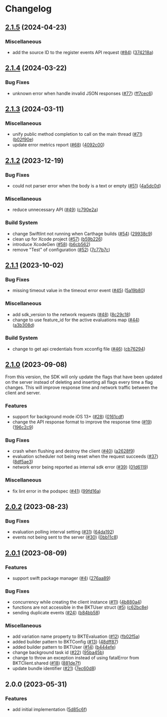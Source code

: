 # Changelog

## [2.1.5](https://github.com/bucketeer-io/ios-client-sdk/compare/v2.1.4...v2.1.5) (2024-04-23)


### Miscellaneous

* add the source ID to the register events API request ([#84](https://github.com/bucketeer-io/ios-client-sdk/issues/84)) ([374218a](https://github.com/bucketeer-io/ios-client-sdk/commit/374218ad331bdf18edbf42110a2ecc4ff7742a06))

## [2.1.4](https://github.com/bucketeer-io/ios-client-sdk/compare/v2.1.3...v2.1.4) (2024-03-22)


### Bug Fixes

* unknown error when handle invalid JSON responses ([#77](https://github.com/bucketeer-io/ios-client-sdk/issues/77)) ([ff7cec6](https://github.com/bucketeer-io/ios-client-sdk/commit/ff7cec6be5069aeaf4b1a88cab332f17fe8939ad))

## [2.1.3](https://github.com/bucketeer-io/ios-client-sdk/compare/v2.1.2...v2.1.3) (2024-03-11)


### Miscellaneous

* unify public method completion to call on the main thread ([#71](https://github.com/bucketeer-io/ios-client-sdk/issues/71)) ([b02f90e](https://github.com/bucketeer-io/ios-client-sdk/commit/b02f90e1051693e1a5bdde930046685a0bd65373))
* update error metrics report ([#68](https://github.com/bucketeer-io/ios-client-sdk/issues/68)) ([4092c00](https://github.com/bucketeer-io/ios-client-sdk/commit/4092c007202d71e4f646fe6a0384946db1a7e9d5))

## [2.1.2](https://github.com/bucketeer-io/ios-client-sdk/compare/v2.1.1...v2.1.2) (2023-12-19)


### Bug Fixes

* could not parser error when the body is a text or empty ([#51](https://github.com/bucketeer-io/ios-client-sdk/issues/51)) ([4a5dc0d](https://github.com/bucketeer-io/ios-client-sdk/commit/4a5dc0d14fc231aba74ee21442841da46028a42e))


### Miscellaneous

* reduce unnecessary API ([#49](https://github.com/bucketeer-io/ios-client-sdk/issues/49)) ([c790e2a](https://github.com/bucketeer-io/ios-client-sdk/commit/c790e2a3b353d289fd0b2437c91b8761965daf3b))


### Build System

* change Swiftlint not running when Carthage builds ([#54](https://github.com/bucketeer-io/ios-client-sdk/issues/54)) ([29938c9](https://github.com/bucketeer-io/ios-client-sdk/commit/29938c949bf9daebb46731cf5ed430661b828a14))
* clean up for Xcode project ([#57](https://github.com/bucketeer-io/ios-client-sdk/issues/57)) ([b59b226](https://github.com/bucketeer-io/ios-client-sdk/commit/b59b226d9725d5ea955637a4bc6c5fb1ad504c76))
* introduce XcodeGen ([#58](https://github.com/bucketeer-io/ios-client-sdk/issues/58)) ([b6cb562](https://github.com/bucketeer-io/ios-client-sdk/commit/b6cb5629814094a0d1a2394df6e235af860bdb17))
* remove "Test" of configuration ([#52](https://github.com/bucketeer-io/ios-client-sdk/issues/52)) ([7c77b7c](https://github.com/bucketeer-io/ios-client-sdk/commit/7c77b7c91e12a8d82b5b7e9b50559b08376d450b))

## [2.1.1](https://github.com/bucketeer-io/ios-client-sdk/compare/v2.1.0...v2.1.1) (2023-10-02)


### Bug Fixes

* missing timeout value in the timeout error event ([#45](https://github.com/bucketeer-io/ios-client-sdk/issues/45)) ([5a19b80](https://github.com/bucketeer-io/ios-client-sdk/commit/5a19b802e56ff0653266c17c54ce5a91dd1c2bd7))


### Miscellaneous

* add sdk_version to the network requests ([#48](https://github.com/bucketeer-io/ios-client-sdk/issues/48)) ([8c29c18](https://github.com/bucketeer-io/ios-client-sdk/commit/8c29c183d416251e82a4bb59b3430617b9cfc1a3))
* change to use feature_id for the active evaluations map ([#44](https://github.com/bucketeer-io/ios-client-sdk/issues/44)) ([a3b308d](https://github.com/bucketeer-io/ios-client-sdk/commit/a3b308d032be592f9fab35e29ccc0045c2a7594f))


### Build System

* change to get api credentials from xcconfig file ([#46](https://github.com/bucketeer-io/ios-client-sdk/issues/46)) ([cb76294](https://github.com/bucketeer-io/ios-client-sdk/commit/cb7629479f4afc3a7d78fef36b55e016c609914e))

## [2.1.0](https://github.com/bucketeer-io/ios-client-sdk/compare/v2.0.2...v2.1.0) (2023-09-08)

From this version, the SDK will only update the flags that have been updated on the server instead of deleting and inserting all flags every time a flag changes. This will improve response time and network traffic between the client and server.

### Features

* support for background mode iOS 13+ ([#28](https://github.com/bucketeer-io/ios-client-sdk/issues/28)) ([0161cdf](https://github.com/bucketeer-io/ios-client-sdk/commit/0161cdf905c2db405743db7e572582f9429eb611))
* change the API response format to improve the response time ([#19](https://github.com/bucketeer-io/ios-client-sdk/issues/19)) ([196c2c9](https://github.com/bucketeer-io/ios-client-sdk/commit/196c2c98501f5bb54548d7b9a71bf0fdf5c5fd38))

### Bug Fixes

* crash when flushing and destroy the client ([#40](https://github.com/bucketeer-io/ios-client-sdk/issues/40)) ([a2628f9](https://github.com/bucketeer-io/ios-client-sdk/commit/a2628f97948b806f914faf1b77dc664cbc197e78))
* evaluation scheduler not being reset when the request succeeds ([#37](https://github.com/bucketeer-io/ios-client-sdk/issues/37)) ([8df5ae3](https://github.com/bucketeer-io/ios-client-sdk/commit/8df5ae3955d31f74371351a055ecc66f318089e3))
* network error being reported as internal sdk error ([#39](https://github.com/bucketeer-io/ios-client-sdk/issues/39)) ([01d6119](https://github.com/bucketeer-io/ios-client-sdk/commit/01d6119e02869adabe261d2e072ad5db0767899b))

### Miscellaneous

* fix lint error in the podspec ([#41](https://github.com/bucketeer-io/ios-client-sdk/issues/41)) ([99fd16a](https://github.com/bucketeer-io/ios-client-sdk/commit/99fd16a9d7cbafaa6a8817f160af0444aa3cd37d))

## [2.0.2](https://github.com/bucketeer-io/ios-client-sdk/compare/v2.0.1...v2.0.2) (2023-08-23)


### Bug Fixes

* evaluation polling interval setting ([#31](https://github.com/bucketeer-io/ios-client-sdk/issues/31)) ([64da192](https://github.com/bucketeer-io/ios-client-sdk/commit/64da19220ed2e3a2520a9644cc14320e39c8eb76))
* events not being sent to the server ([#30](https://github.com/bucketeer-io/ios-client-sdk/issues/30)) ([0bb11c8](https://github.com/bucketeer-io/ios-client-sdk/commit/0bb11c8f3749c286f359a5cd4562ae50c06edeed))

## [2.0.1](https://github.com/bucketeer-io/ios-client-sdk/compare/v2.0.0...v2.0.1) (2023-08-09)


### Features

* support swift package manager ([#4](https://github.com/bucketeer-io/ios-client-sdk/issues/4)) ([276aa89](https://github.com/bucketeer-io/ios-client-sdk/commit/276aa89251fc85acdf98fcc6773dd34309d072e0))


### Bug Fixes

* concurrency while creating the client instance ([#11](https://github.com/bucketeer-io/ios-client-sdk/issues/11)) ([4b880a4](https://github.com/bucketeer-io/ios-client-sdk/commit/4b880a4c68ae3ed04b1d5e15d6f00517f9bc8ed4))
* functions are not accessible in the BKTUser struct ([#5](https://github.com/bucketeer-io/ios-client-sdk/issues/5)) ([c62bc8e](https://github.com/bucketeer-io/ios-client-sdk/commit/c62bc8ec0d76d175b182023ac9a390f1cb891074))
* sending duplicate events ([#24](https://github.com/bucketeer-io/ios-client-sdk/issues/24)) ([b84bb58](https://github.com/bucketeer-io/ios-client-sdk/commit/b84bb5840af722d02963c4b009f866961cff5461))


### Miscellaneous

* add variation name property to BKTEvaluation ([#12](https://github.com/bucketeer-io/ios-client-sdk/issues/12)) ([fb02f5a](https://github.com/bucketeer-io/ios-client-sdk/commit/fb02f5a6311a78ef31e2760438c0fa574eb8a155))
* added builder pattern to BKTConfig ([#13](https://github.com/bucketeer-io/ios-client-sdk/issues/13)) ([48dff87](https://github.com/bucketeer-io/ios-client-sdk/commit/48dff87dbe27791fde7dd47293741f4b64adebe2))
* added builder pattern to BKTUser ([#14](https://github.com/bucketeer-io/ios-client-sdk/issues/14)) ([b444efe](https://github.com/bucketeer-io/ios-client-sdk/commit/b444efee76559ee204c9deb0c76acae9ff190312))
* change background task id ([#22](https://github.com/bucketeer-io/ios-client-sdk/issues/22)) ([95ba45b](https://github.com/bucketeer-io/ios-client-sdk/commit/95ba45bb9dfbba44f6cc84b12e09a1c8a78627a1))
* change to throw an exception instead of using fatalError from BKTClient.shared ([#18](https://github.com/bucketeer-io/ios-client-sdk/issues/18)) ([881de7f](https://github.com/bucketeer-io/ios-client-sdk/commit/881de7fbd575fb1c01946ccbb62c13a179deea18))
* update bundle identifier ([#21](https://github.com/bucketeer-io/ios-client-sdk/issues/21)) ([7ec60d8](https://github.com/bucketeer-io/ios-client-sdk/commit/7ec60d82e9213e5f7fc4a21ef896f411ee8c406c))

## 2.0.0 (2023-05-31)


### Features

* add initial implementation ([5d85c6f](https://github.com/bucketeer-io/ios-client-sdk/commit/5d85c6fab1ddb47b32a689a4d6abf3ff79b7a779))
